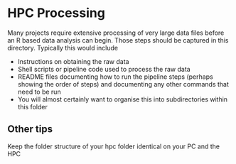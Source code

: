 # HPC Processing

Many projects require extensive processing of very large data files before an R based data analysis can begin.  Those steps should be captured in this directory.  Typically this would include

- Instructions on obtaining the raw data
- Shell scripts or pipeline code used to process the raw data
- README files documenting how to run the pipeline steps (perhaps showing the order of steps) and documenting any other commands that need to be run
- You will almost certainly want to organise this into subdirectories within this folder


## Other tips

Keep the folder structure of your hpc folder identical on your PC and the HPC
